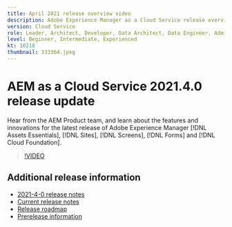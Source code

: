 ```yaml
---
title: April 2021 release overview video
description: Adobe Experience Manager as a Cloud Service release overview video 2021.4.0.
version: Cloud Service
role: Leader, Architect, Developer, Data Architect, Data Engineer, Admin, User
level: Beginner, Intermediate, Experienced
kt: 10218
thumbnail: 333364.jpeg
---
```

# AEM as a Cloud Service 2021.4.0 release update 

Hear from the AEM Product team, and learn about the features and innovations for the latest release of Adobe Experience Manager [!DNL Assets Essentials], [!DNL Sites], [!DNL Screens], [!DNL Forms] and [!DNL Cloud Foundation].

>[!VIDEO](https://video.tv.adobe.com/v/333364/?quality=12&learn=on)

## Additional release information

* [2021-4-0 release notes](https://experienceleague.adobe.com/docs/experience-manager-cloud-service/content/release-notes/release-notes/2021/release-notes-2021-4-0.html)
* [Current release notes](https://experienceleague.adobe.com/docs/experience-manager-cloud-service/content/release-notes/home.html)
* [Release roadmap](https://experienceleague.adobe.com/docs/experience-manager-release-information/aem-release-updates/update-releases-roadmap.html)
* [Prerelease information](https://experienceleague.adobe.com/docs/experience-manager-cloud-service/content/release-notes/prerelease.html)
